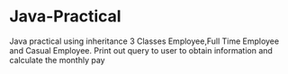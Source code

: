 # Java-Practical
Java practical using inheritance
3 Classes Employee,Full Time Employee and Casual Employee.
Print out query to user to obtain information and calculate
the monthly pay
